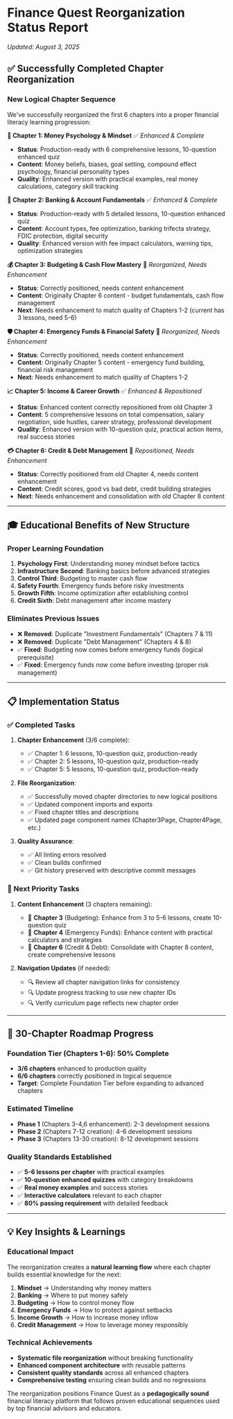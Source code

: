 # Finance Quest Reorganization Status Report
*Updated: August 3, 2025*

## ✅ Successfully Completed Chapter Reorganization

### **New Logical Chapter Sequence**
We've successfully reorganized the first 6 chapters into a proper financial literacy learning progression:

**🎯 Chapter 1: Money Psychology & Mindset** ✅ *Enhanced & Complete*
- **Status**: Production-ready with 6 comprehensive lessons, 10-question enhanced quiz
- **Content**: Money beliefs, biases, goal setting, compound effect psychology, financial personality types
- **Quality**: Enhanced version with practical examples, real money calculations, category skill tracking

**🏦 Chapter 2: Banking & Account Fundamentals** ✅ *Enhanced & Complete*
- **Status**: Production-ready with 5 detailed lessons, 10-question enhanced quiz  
- **Content**: Account types, fee optimization, banking trifecta strategy, FDIC protection, digital security
- **Quality**: Enhanced version with fee impact calculators, warning tips, optimization strategies

**💰 Chapter 3: Budgeting & Cash Flow Mastery** 🔄 *Reorganized, Needs Enhancement*
- **Status**: Correctly positioned, needs content enhancement
- **Content**: Originally Chapter 6 content - budget fundamentals, cash flow management
- **Next**: Needs enhancement to match quality of Chapters 1-2 (current has 3 lessons, need 5-6)

**🛡️ Chapter 4: Emergency Funds & Financial Safety** 🔄 *Reorganized, Needs Enhancement*  
- **Status**: Correctly positioned, needs content enhancement
- **Content**: Originally Chapter 5 content - emergency fund building, financial risk management
- **Next**: Needs enhancement to match quality of Chapters 1-2

**📈 Chapter 5: Income & Career Growth** ✅ *Enhanced & Repositioned*
- **Status**: Enhanced content correctly repositioned from old Chapter 3
- **Content**: 5 comprehensive lessons on total compensation, salary negotiation, side hustles, career strategy, professional development
- **Quality**: Enhanced version with 10-question quiz, practical action items, real success stories

**💳 Chapter 6: Credit & Debt Management** 🔄 *Repositioned, Needs Enhancement*
- **Status**: Correctly positioned from old Chapter 4, needs content enhancement  
- **Content**: Credit scores, good vs bad debt, credit building strategies
- **Next**: Needs enhancement and consolidation with old Chapter 8 content

---

## 🎓 Educational Benefits of New Structure

### **Proper Learning Foundation**
1. **Psychology First**: Understanding money mindset before tactics
2. **Infrastructure Second**: Banking basics before advanced strategies  
3. **Control Third**: Budgeting to master cash flow
4. **Safety Fourth**: Emergency funds before risky investments
5. **Growth Fifth**: Income optimization after establishing control
6. **Credit Sixth**: Debt management after income mastery

### **Eliminates Previous Issues**
- ❌ **Removed**: Duplicate "Investment Fundamentals" (Chapters 7 & 11)
- ❌ **Removed**: Duplicate "Debt Management" (Chapters 4 & 8)  
- ✅ **Fixed**: Budgeting now comes before emergency funds (logical prerequisite)
- ✅ **Fixed**: Emergency funds now come before investing (proper risk management)

---

## 📋 Implementation Status

### **✅ Completed Tasks**
1. **Chapter Enhancement** (3/6 complete):
   - ✅ Chapter 1: 6 lessons, 10-question quiz, production-ready
   - ✅ Chapter 2: 5 lessons, 10-question quiz, production-ready  
   - ✅ Chapter 5: 5 lessons, 10-question quiz, production-ready

2. **File Reorganization**:
   - ✅ Successfully moved chapter directories to new logical positions
   - ✅ Updated component imports and exports
   - ✅ Fixed chapter titles and descriptions
   - ✅ Updated page component names (Chapter3Page, Chapter4Page, etc.)

3. **Quality Assurance**:
   - ✅ All linting errors resolved
   - ✅ Clean builds confirmed
   - ✅ Git history preserved with descriptive commit messages

### **🔄 Next Priority Tasks**
1. **Content Enhancement** (3 chapters remaining):
   - 🎯 **Chapter 3** (Budgeting): Enhance from 3 to 5-6 lessons, create 10-question quiz
   - 🎯 **Chapter 4** (Emergency Funds): Enhance content with practical calculators and strategies  
   - 🎯 **Chapter 6** (Credit & Debt): Consolidate with Chapter 8 content, create comprehensive lessons

2. **Navigation Updates** (if needed):
   - 🔍 Review all chapter navigation links for consistency
   - 🔍 Update progress tracking to use new chapter IDs
   - 🔍 Verify curriculum page reflects new chapter order

---

## 🚀 30-Chapter Roadmap Progress

### **Foundation Tier (Chapters 1-6)**: 50% Complete
- **3/6 chapters** enhanced to production quality
- **6/6 chapters** correctly positioned in logical sequence
- **Target**: Complete Foundation Tier before expanding to advanced chapters

### **Estimated Timeline**
- **Phase 1** (Chapters 3-4,6 enhancement): 2-3 development sessions
- **Phase 2** (Chapters 7-12 creation): 4-6 development sessions  
- **Phase 3** (Chapters 13-30 creation): 8-12 development sessions

### **Quality Standards Established**
- ✅ **5-6 lessons per chapter** with practical examples
- ✅ **10-question enhanced quizzes** with category breakdowns
- ✅ **Real money examples** and success stories
- ✅ **Interactive calculators** relevant to each chapter
- ✅ **80% passing requirement** with detailed feedback

---

## 💡 Key Insights & Learnings

### **Educational Impact**
The reorganization creates a **natural learning flow** where each chapter builds essential knowledge for the next:
1. **Mindset** → Understanding why money matters
2. **Banking** → Where to put money safely  
3. **Budgeting** → How to control money flow
4. **Emergency Funds** → How to protect against setbacks
5. **Income Growth** → How to increase money inflow
6. **Credit Management** → How to leverage money responsibly

### **Technical Achievements**
- **Systematic file reorganization** without breaking functionality
- **Enhanced component architecture** with reusable patterns
- **Consistent quality standards** across all enhanced chapters
- **Comprehensive testing** ensuring clean builds and no regressions

The reorganization positions Finance Quest as a **pedagogically sound** financial literacy platform that follows proven educational sequences used by top financial advisors and educators.
